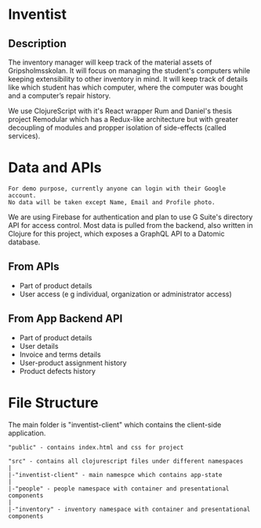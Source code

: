 # Inventist

## Description

The inventory manager will keep track of the material assets of Gripsholmsskolan. It will focus on managing the student's computers while keeping extensibility to other inventory in mind. It will keep track of details like which student has which computer, where the computer was bought and a computer’s repair history.

We use ClojureScript with it's React wrapper Rum and Daniel's thesis project Remodular which has a Redux-like architecture but with greater decoupling of modules and propper isolation of side-effects (called services).

# Data and APIs
    For demo purpose, currently anyone can login with their Google account. 
    No data will be taken except Name, Email and Profile photo.
We are using Firebase for authentication and plan to use G Suite's directory API for access control. Most data is pulled from the backend, also written in Clojure for this project, which exposes a GraphQL API to a Datomic database.

## From APIs
* Part of product details
* User access (e g individual, organization or administrator access)

## From App Backend API
* Part of product details
* User details
* Invoice and terms details
* User-product assignment history
* Product defects history

# File Structure
The main folder is "inventist-client" which contains the client-side application.

    "public" - contains index.html and css for project

    "src" - contains all clojurescript files under different namespaces
    |
    |-"inventist-client" - main namespce which contains app-state
    | 
    |-"people" - people namespace with container and presentational components
    |
    |-"inventory" - inventory namespace with container and presentational components
